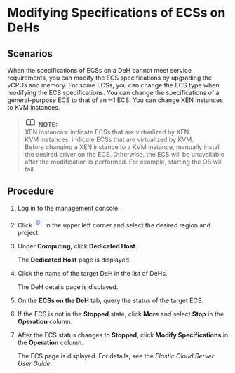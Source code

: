 # Modifying Specifications of ECSs on DeHs<a name="EN-US_TOPIC_0102639795"></a>

## Scenarios<a name="section794312566456"></a>

When the specifications of ECSs on a DeH cannot meet service requirements, you can modify the ECS specifications by upgrading the vCPUs and memory. For some ECSs, you can change the ECS type when modifying the ECS specifications. You can change the specifications of a general-purpose ECS to that of an H1 ECS. You can change XEN instances to KVM instances.

>![](public_sys-resources/icon-note.gif) **NOTE:**   
>XEN instances: indicate ECSs that are virtualized by XEN.  
>KVM instances: indicate ECSs that are virtualized by KVM.  
>Before changing a XEN instance to a KVM instance, manually install the desired driver on the ECS. Otherwise, the ECS will be unavailable after the modification is performed. For example, starting the OS will fail.  

## Procedure<a name="section11641463461"></a>

1.  Log in to the management console.
2.  Click  ![](figures/9.png)  in the upper left corner and select the desired region and project.
3.  Under  **Computing**, click  **Dedicated Host**.

    The  **Dedicated Host**  page is displayed.

4.  Click the name of the target DeH in the list of DeHs.

    The DeH details page is displayed.

5.  On the  **ECSs on the DeH**  tab, query the status of the target ECS.
6.  If the ECS is not in the  **Stopped**  state, click  **More**  and select  **Stop**  in the  **Operation**  column.
7.  After the ECS status changes to  **Stopped**, click  **Modify Specifications**  in the  **Operation**  column.

    The ECS page is displayed. For details, see the  _Elastic Cloud Server User Guide_.


